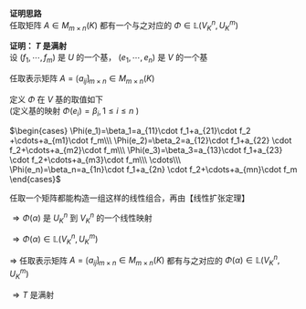 **证明思路**    
任取矩阵 $A\in M_{m\times n}(K)$ 都有一个与之对应的 $\Phi\in\mathbb L(V^n_K,U^m_K)$     
    
**证明： $T$ 是满射**    
设 $(f_1,\cdots,f_m)$ 是 $U$ 的一个基， $(e_1,\cdots,e_n)$ 是 $V$ 的一个基    
    
    
任取表示矩阵 $A=\lgroup a_{ij}\rgroup_{m\times n}\in M_{m\times n}(K)$     
    
定义 $\Phi$ 在 $V$ 基的取值如下    
(定义基的映射 $\Phi(e_i)=\beta_i,1\le i\le n$ )    
    
 $\begin{cases}    
\Phi(e_1)=\beta_1=a_{11}\cdot f_1+a_{21}\cdot f_2    
+\cdots+a_{m1}\cdot f_m\\\     
\Phi(e_2)=\beta_2=a_{12}\cdot f_1+a_{22}    
\cdot f_2+\cdots+a_{m2}\cdot f_m\\\     
\Phi(e_3)=\beta_3=a_{13}\cdot f_1+a_{23}    
\cdot f_2+\cdots+a_{m3}\cdot f_m\\\     
\cdots\\\     
\Phi(e_n)=\beta_n=a_{1n}\cdot f_1+a_{2n}    
\cdot f_2+\cdots+a_{mn}\cdot f_m    
\end{cases}$     
    
任取一个矩阵都能构造一组这样的线性组合，再由【线性扩张定理】    
    
 $\Rightarrow\Phi(\alpha)$ 是 $U^n_K$ 到 $V^n_K$ 的一个线性映射    
    
 $\Rightarrow\Phi(\alpha)\in\mathbb L(V^n_K,U^m_K)$     
    
 $\Rightarrow$  任取表示矩阵 $A=\lgroup a_{ij}\rgroup_{m\times n}\in M_{m\times n}(K)$ 都有与之对应的 $\Phi(\alpha)\in\mathbb L(V^n_K,U^m_K)$     
    
 $\Rightarrow T$ 是满射    
